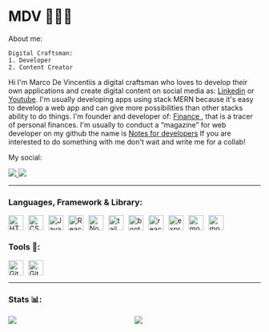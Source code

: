 # MDV 👨🏻‍💻

About me:
```
Digital Craftsman: 
1. Developer  
2. Content Creator 
```

Hi I'm Marco De Vincentiis a digital craftsman who loves to develop their own applications and create digital content on social media as: <a href='https://www.linkedin.com/in/marco-de-vincentiis-98299a217'>Linkedin</a> or <a href='https://www.youtube.com/channel/UCscuBGgEOcb012T0QMDm4aQ'>Youtube</a>. I'm usually developing apps using stack MERN because it's easy to develop a web app and can give more possibilities than other stacks ability to do things.
I'm founder and developer of: <a href='https://financemdv.vercel.app/'> Finance </a>, that is a tracer of personal finances.
I'm usually to conduct a “magazine” for web developer on my github the name is <a href='https://github.com/Marco-MDV/notes-for-developer.git'>Notes for developers</a>
If you are interested to do something with me don't wait and write me for a collab!


My social:

<a href='https://www.youtube.com/channel/UCscuBGgEOcb012T0QMDm4aQ'>
    <img src='https://img.shields.io/badge/YouTube-FF0000?style=for-the-badge&logo=youtube&logoColor=white'>
</a>
<a href='https://www.linkedin.com/in/marco-de-vincentiis-98299a217'>
    <img src='https://img.shields.io/badge/LinkedIn-0077B5?style=for-the-badge&logo=linkedin&logoColor=white'>
</a>

---

### Languages, Framework & Library:

<img alt="HTML" width="30px" style="padding-right:10px;" src="https://cdn.jsdelivr.net/gh/devicons/devicon/icons/html5/html5-plain.svg" /><img alt="CSS" width="30px" style="padding-right:10px;" src="https://cdn.jsdelivr.net/gh/devicons/devicon/icons/css3/css3-plain.svg" /><img alt="JavaScript" width="30px" style="padding-right:10px;" src="https://cdn.jsdelivr.net/gh/devicons/devicon/icons/javascript/javascript-plain.svg" /><img alt="React" width="30px" style="padding-right:10px;" src="https://cdn.jsdelivr.net/gh/devicons/devicon/icons/react/react-original.svg" /><img alt="NodeJS" width="30px" style="padding-right:10px;" src="https://cdn.jsdelivr.net/gh/devicons/devicon/icons/nodejs/nodejs-original.svg" /><img alt='tailwind' width="30px" style="padding-right:10px;" src="https://cdn.jsdelivr.net/gh/devicons/devicon@latest/icons/tailwindcss/tailwindcss-original.svg" /><img alt='bootstrap' width="30px" style="padding-right:10px;" src="https://cdn.jsdelivr.net/gh/devicons/devicon@latest/icons/bootstrap/bootstrap-original.svg" /><img alt='reactbootstrap' width="30px" style="padding-right:10px;" src="https://cdn.jsdelivr.net/gh/devicons/devicon@latest/icons/reactbootstrap/reactbootstrap-original.svg" /><img alt='express' width="30px" style="padding-right:10px;" src="https://cdn.jsdelivr.net/gh/devicons/devicon@latest/icons/express/express-original.svg" /><img alt='mongodb' width="30px" style="padding-right:10px;" src="https://cdn.jsdelivr.net/gh/devicons/devicon@latest/icons/mongodb/mongodb-original.svg" /><img alt='mongoose' width="30px" style="padding-right:10px;" src="https://cdn.jsdelivr.net/gh/devicons/devicon@latest/icons/mongoose/mongoose-original.svg" />
            
                    

### Tools 🧰:
<img alt="GitHub" width="30px" style="padding-right:10px;" src="https://cdn.jsdelivr.net/gh/devicons/devicon/icons/github/github-original.svg" /><img alt="Git" width="30px" style="padding-right:10px;" src="https://cdn.jsdelivr.net/gh/devicons/devicon/icons/git/git-original.svg" />

---
### Stats 📊:

<div style="float: left; width: 50%;">
  <a href="https://github.com/Marco-MDV/github-readme-stats">
    <img src="https://github-readme-stats.vercel.app/api?username=Marco-MDV" />
  </a>
</div>

<div style="float: right; width: 50%;">
  <a href="https://github.com/Marco-MDV/github-readme-stats">
    <img src="https://github-readme-stats.vercel.app/api/top-langs/?username=Marco-MDV&layout=pie" />
  </a>
</div>
<div style="clear: both;"></div>
